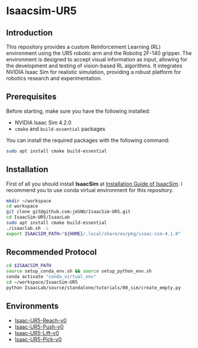 # Isaacsim-UR5

## Introduction
This repository provides a custom Reinforcement Learning (RL) environment using the UR5 robotic arm and the Robotiq 2F-140 gripper. The environment is designed to accept visual information as input, allowing for the development and testing of vision-based RL algorithms. It integrates NVIDIA Isaac Sim for realistic simulation, providing a robust platform for robotics research and experimentation.

## Prerequisites
Before starting, make sure you have the following installed:

- NVIDIA Isaac Sim 4.2.0
- `cmake` and `build-essential` packages

You can install the required packages with the following command:

```bash
sudo apt install cmake build-essential
```

## Installation
First of all you should install **IsaacSim** at [Installation Guide of IsaacSim](https://isaac-sim.github.io/IsaacLab/main/source/setup/installation/pip_installation.html).
I recommend you to use conda virtual environment for this repository. 

```bash
mkdir ~/workspace
cd workspace
git clone git@github.com:jmSNU/IsaacSim-UR5.git
cd IsaacSim-UR5/IsaacLab
sudo apt install cmake build-essential
./isaaclab.sh -i
export ISAACSIM_PATH="${HOME}/.local/share/ov/pkg/isaac-sim-4.1.0"
```

## Recommended Protocol
```bash
cd $ISAACSIM_PATH
source setup_conda_env.sh && source setup_python_env.sh
conda activate "conda_virtual_env"
cd ~/workspace/IsaacSim-UR5
python IsaacLab/source/standalone/tutorials/00_sim/create_empty.py
```

## Environments
- [Isaac-UR5-Reach-v0](https://github.com/jmSNU/Isaacsim-UR5/tree/main/IsaacLab/source/extensions/omni.isaac.lab_tasks/omni/isaac/lab_tasks/direct/ur5_manipulation/ur5_reach)
- [Isaac-UR5-Push-v0](https://github.com/jmSNU/Isaacsim-UR5/tree/main/IsaacLab/source/extensions/omni.isaac.lab_tasks/omni/isaac/lab_tasks/direct/ur5_manipulation/ur5_push) 
- [Isaac-UR5-Lift-v0](https://github.com/jmSNU/Isaacsim-UR5/tree/main/IsaacLab/source/extensions/omni.isaac.lab_tasks/omni/isaac/lab_tasks/direct/ur5_manipulation/ur5_lift)
- [Isaac-UR5-Pick-v0](https://github.com/jmSNU/Isaacsim-UR5/tree/main/IsaacLab/source/extensions/omni.isaac.lab_tasks/omni/isaac/lab_tasks/direct/ur5_manipulation/ur5_pick)
